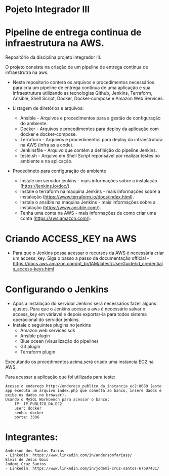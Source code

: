 # Pojeto Integrador III
# Pipeline de entrega continua de infraestrutura na AWS.
Repositório da disciplina projeto integrador III.

O projeto consiste na criação de um pipeline de entrega continua de infraestrutra na aws.

- Neste repositorio conterá os arquivos e procedimentos necessários para cria um pipeline de entrega continua de uma aplicação e sua infraestrutura utilizando as tecnologias Github, Jenkins, Terraform, Ansible, Shell Script, Docker, Docker-compose e Amazon Web Services.

- Listagem de diretórios e arquivos:
		
	- Ansible - Arquivos e procedimentos para a gestão de configuração do ambiente.
	- Docker - Arquivos e procedimentos para deploy da aplicação com docker e docker-compose.
	- Terraform - Arquivos e procedimentos para deploy da infraestrutura na AWS (infra as a code).
  	- Jenkinsfile - Arquivo que contém a definição do pipeline Jenkins.
	- teste.sh - Arquivo em Shell Script reponsável por realizar testes no ambiente e na aplicação.

- Procedimeto para configuração do ambiente
	
	- Instale um servidor jenkins - mais informações sobre a instalação (https://jenkins.io/doc/).
	- Instale o terraform na maquina Jenkins - mais informações sobre a instalação (https://www.terraform.io/docs/index.html).
	- Instale o ansible na máquina Jenkins - mais informações sobre a instalação (https://www.ansible.com/).
	- Tenha uma conta na AWS - mais informações de como criar uma conta (https://aws.amazon.com/).
	
# Criando ACCESS_KEY na AWS
- Para que o Jenkins possa acessar o recursos da AWS é necessária criar um access_key.
Siga o passo a passo da documentação official - https://docs.aws.amazon.com/pt_br/IAM/latest/UserGuide/id_credentials_access-keys.html

# Configurando o Jenkins
- Após a instalação do servidor Jenkins será necessários fazer alguns ajustes. Para que o Jenkins acesse a aws é necessário salvar o access_key em váriavel e depois exportar-la para todos sistema operacional do servidor jenkins.
- Instale o seguintes plugins no jenkins
	- Amazon web services sdk
	- Ansible plugin
	- Blue ocean (visualização do pipeline)
	- Git plugin
	- Terraform plugin





Executando os procedimentos acima,será criado uma instancia EC2 na AWS.

Para acessar a aplicação que foi utilizada para teste:
	
	Acesse o endereço http://endereço_publico_da_instancia_ec2:8080 (este app executa um arquivo index.php que conecta ao banco, insere dados e exibe os dados no browser).
	Usando o MySQL Workbench para acessar o banco:
		IP: IP_PUBLICO_DA_EC2
		user: docker
		senha: docker
		porta: 3306


# Integrantes:
	
	Anderson dos Santos Farias
	- Linkedin: https://www.linkedin.com/in/andersonfariass/
	Elvis de Jesus Gois
	Jodemi Cruz Santos
	- Linkedin: https://www.linkedin.com/in/jodemi-cruz-santos-67b97431/	
